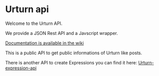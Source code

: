 Urturn api
===

Welcome to the Urturn API.

We provide a JSON Rest API and a Javscript wrapper.

[Documentation is available in the wiki](https://github.com/urturn/api/wiki)


This is a public API to get public informations of Urturn like posts.

There is another API to create Expressions you can find it here: [Urturn-expression-api](https://github.com/urturn/urturn-expression-api)